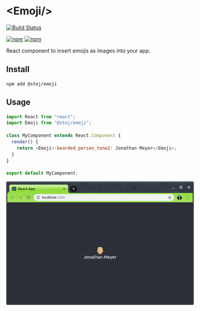 # &lt;Emoji/&gt;

[![Build Status](https://travis-ci.org/jonathan-meyer/emoji.svg?branch=master)](https://travis-ci.org/jonathan-meyer/emoji)

[![npm](https://img.shields.io/npm/v/@stej/emoji)](https://www.npmjs.com/package/@stej/emoji)
[![npm](https://img.shields.io/npm/dt/@stej/emoji)](https://www.npmjs.com/package/@stej/emoji)

React component to insert emojis as images into your app.

## Install

```
npm add @stej/emoji
```

## Usage

```js
import React from "react";
import Emoji from "@stej/emoji";

class MyComponent extends React.Component {
  render() {
    return <Emoji>:bearded_person_tone2: Jonathan Meyer</Emoji>;
  }
}

export default MyComponent;
```

![screeshot](./Emoji.png)
